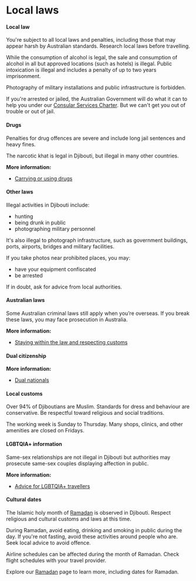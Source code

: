 # Local laws

#### Local law

You're subject to all local laws and penalties, including those that may appear harsh by Australian standards. Research local laws before travelling.

While the consumption of alcohol is legal, the sale and consumption of alcohol in all but approved locations (such as hotels) is illegal. Public intoxication is illegal and includes a penalty of up to two years imprisonment.

Photography of military installations and public infrastructure is forbidden.  

If you're arrested or jailed, the Australian Government will do what it can to help you under our [Consular Services Charter](/node/46). But we can't get you out of trouble or out of jail.

#### Drugs

Penalties for drug offences are severe and include long jail sentences and heavy fines.

The narcotic khat is legal in Djibouti, but illegal in many other countries.

**More information:**

* [Carrying or using drugs](/node/103)

#### Other laws

Illegal activities in Djibouti include:

* hunting
* being drunk in public
* photographing military personnel

It's also illegal to photograph infrastructure, such as government buildings, ports, airports, bridges and military facilities.

If you take photos near prohibited places, you may:

* have your equipment confiscated
* be arrested

If in doubt, ask for advice from local authorities.

#### Australian laws

Some Australian criminal laws still apply when you’re overseas. If you break these laws, you may face prosecution in Australia.

**More information:**

* [Staying within the law and respecting customs](/before-you-go/laws "Staying within the law")

#### Dual citizenship

**More information:**

* [Dual nationals](/node/65)

#### Local customs

Over 94% of Djiboutians are Muslim. Standards for dress and behaviour are conservative. Be respectful toward religious and social traditions.

The working week is Sunday to Thursday. Many shops, clinics, and other amenities are closed on Fridays.

#### LGBTQIA+ information

Same-sex relationships are not illegal in Djibouti but authorities may prosecute same-sex couples displaying affection in public.

**More information:**

* [Advice for LGBTQIA+ travellers](/node/349)

#### Cultural dates

The Islamic holy month of [Ramadan](https://www.smartraveller.gov.au/node/351) is observed in Djibouti. Respect religious and cultural customs and laws at this time.

During Ramadan, avoid eating, drinking and smoking in public during the day. If you're not fasting, avoid these activities around people who are. Seek local advice to avoid offence.

Airline schedules can be affected during the month of Ramadan. Check flight schedules with your travel provider. 

Explore our [Ramadan](https://www.smartraveller.gov.au/before-you-go/major-events/ramadan) page to learn more, including dates for Ramadan.
